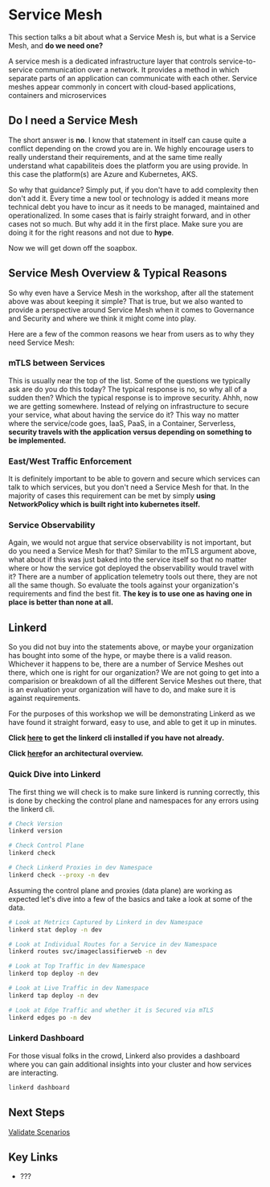 # Service Mesh

This section talks a bit about what a Service Mesh is, but what is a Service Mesh, and **do we need one?**

A service mesh is a dedicated infrastructure layer that controls service-to-service communication over a network. It provides a method in which separate parts of an application can communicate with each other. Service meshes appear commonly in concert with cloud-based applications, containers and microservices

## Do I need a Service Mesh

The short answer is **no**. I know that statement in itself can cause quite a conflict depending on the crowd you are in. We highly encourage users to really understand their requirements, and at the same time really understand what capabiliteis does the platform you are using provide. In this case the platform(s) are Azure and Kubernetes, AKS.

So why that guidance? Simply put, if you don't have to add complexity then don't add it. Every time a new tool or technology is added it means more technical debt you have to incur as it needs to be managed, maintained and operationalized. In some cases that is fairly straight forward, and in other cases not so much. But why add it in the first place. Make sure you are doing it for the right reasons and not due to **hype**.

Now we will get down off the soapbox.

## Service Mesh Overview & Typical Reasons

So why even have a Service Mesh in the workshop, after all the statement above was about keeping it simple? That is true, but we also wanted to provide a perspective around Service Mesh when it comes to Governance and Security and where we think it might come into play.

Here are a few of the common reasons we hear from users as to why they need Service Mesh:

### mTLS between Services

This is usually near the top of the list. Some of the questions we typically ask are do you do this today? The typical response is no, so why all of a sudden then? Which the typical response is to improve security. Ahhh, now we are getting somewhere. Instead of relying on infrastructure to secure your service, what about having the service do it? This way no matter where the service/code goes, IaaS, PaaS, in a Container, Serverless, **security travels with the application versus depending on something to be implemented.**

### East/West Traffic Enforcement

It is definitely important to be able to govern and secure which services can talk to which services, but you don't need a Service Mesh for that. In the majority of cases this requirement can be met by simply **using NetworkPolicy which is built right into kubernetes itself.**

### Service Observability

Again, we would not argue that service observability is not important, but do you need a Service Mesh for that? Similar to the mTLS argument above, what about if this was just baked into the service itself so that no matter where or how the service got deployed the observability would travel with it? There are a number of application telemetry tools out there, they are not all the same though. So evaluate the tools against your organization's requirements and find the best fit. **The key is to use one as having one in place is better than none at all.**

## Linkerd

So you did not buy into the statements above, or maybe your organization has bought into some of the hype, or maybe there is a valid reason. Whichever it happens to be, there are a number of Service Meshes out there, which one is right for our organization? We are not going to get into a comparision or breakdown of all the different Service Meshes out there, that is an evaluation your organization will have to do, and make sure it is against requirements.

For the purposes of this workshop we will be demonstrating Linkerd as we have found it straight forward, easy to use, and able to get it up in minutes.

**Click [here](https://linkerd.io/2/getting-started/) to get the linkerd cli installed if you have not already.**

**Click [here](https://linkerd.io/2/reference/architecture/)for an architectural overview.**

### Quick Dive into Linkerd

The first thing we will check is to make sure linkerd is running correctly, this is done by checking the control plane and namespaces for any errors using the linkerd cli.

```bash
# Check Version
linkerd version

# Check Control Plane
linkerd check

# Check Linkerd Proxies in dev Namespace
linkerd check --proxy -n dev
```

Assuming the control plane and proxies (data plane) are working as expected let's dive into a few of the basics and take a look at some of the data.

```bash
# Look at Metrics Captured by Linkerd in dev Namespace
linkerd stat deploy -n dev

# Look at Individual Routes for a Service in dev Namespace
linkerd routes svc/imageclassifierweb -n dev

# Look at Top Traffic in dev Namespace
linkerd top deploy -n dev

# Look at Live Traffic in dev Namespace
linkerd tap deploy -n dev

# Look at Edge Traffic and whether it is Secured via mTLS
linkerd edges po -n dev
```

### Linkerd Dashboard

For those visual folks in the crowd, Linkerd also provides a dashboard where you can gain additional insights into your cluster and how services are interacting.

```bash
linkerd dashboard
```

## Next Steps

[Validate Scenarios](/validate-scenarios/README.md)

## Key Links

* ???